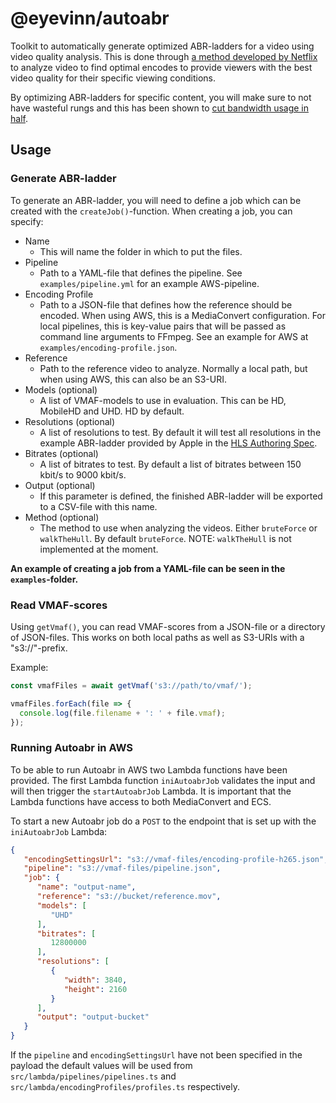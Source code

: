 # @eyevinn/autoabr

Toolkit to automatically generate optimized ABR-ladders for a video using video quality analysis. This is done through [a method developed by Netflix](https://netflixtechblog.com/per-title-encode-optimization-7e99442b62a2) to analyze video to find optimal encodes to provide viewers with the best video quality for their specific viewing conditions.

By optimizing ABR-ladders for specific content, you will make sure to not have wasteful rungs and this has been shown to [cut bandwidth usage in half](https://dev.to/video/automating-video-analysis-to-cut-your-streaming-bandwidth-usage-in-half-5hk1).

## Usage

### Generate ABR-ladder

To generate an ABR-ladder, you will need to define a job which can be created with the `createJob()`-function. When creating a job, you can specify:

 * Name
    * This will name the folder in which to put the files.
 * Pipeline
    * Path to a YAML-file that defines the pipeline. See `examples/pipeline.yml` for an example AWS-pipeline.
 * Encoding Profile
    * Path to a JSON-file that defines how the reference should be encoded. When using AWS, this is a MediaConvert configuration. For local pipelines, this is key-value pairs that will be passed as command line arguments to FFmpeg. See an example for AWS at `examples/encoding-profile.json`. 
 * Reference
    * Path to the reference video to analyze. Normally a local path, but when using AWS, this can also be an S3-URI.
 * Models (optional)
    * A list of VMAF-models to use in evaluation. This can be HD, MobileHD and UHD. HD by default.
 * Resolutions (optional)
    * A list of resolutions to test. By default it will test all resolutions in the example ABR-ladder provided by Apple in the [HLS Authoring Spec](https://developer.apple.com/documentation/http_live_streaming/hls_authoring_specification_for_apple_devices).
 * Bitrates (optional)
    * A list of bitrates to test. By default a list of bitrates between 150 kbit/s to 9000 kbit/s.
 * Output (optional)
    * If this parameter is defined, the finished ABR-ladder will be exported to a CSV-file with this name.
 * Method (optional)
    * The method to use when analyzing the videos. Either `bruteForce` or `walkTheHull`. By default `bruteForce`. NOTE: `walkTheHull` is not implemented at the moment.

**An example of creating a job from a YAML-file can be seen in the `examples`-folder.**

### Read VMAF-scores

Using `getVmaf()`, you can read VMAF-scores from a JSON-file or a directory of JSON-files. This works on both local paths as well as S3-URIs with a "s3://"-prefix.

Example:

```javascript
const vmafFiles = await getVmaf('s3://path/to/vmaf/');

vmafFiles.forEach(file => {
  console.log(file.filename + ': ' + file.vmaf);
});
```

### Running Autoabr in AWS

To be able to run Autoabr in AWS two Lambda functions have been provided. The first Lambda function `iniAutoabrJob` validates the input and will then trigger the `startAutoabrJob` Lambda. It is important that the Lambda functions have access to both MediaConvert and ECS. 

To start a new Autoabr job do a `POST` to the endpoint that is set up with the `iniAutoabrJob` Lambda:

```json
{
   "encodingSettingsUrl": "s3://vmaf-files/encoding-profile-h265.json",
   "pipeline": "s3://vmaf-files/pipeline.json", 
   "job": {
      "name": "output-name",
      "reference": "s3://bucket/reference.mov",
      "models": [
         "UHD"
      ],
      "bitrates": [
         12800000
      ],
      "resolutions": [
         {
            "width": 3840,
            "height": 2160
         }
      ],
      "output": "output-bucket"
   }
}
```

If the `pipeline` and `encodingSettingsUrl` have not been specified in the payload the default values will be used from `src/lambda/pipelines/pipelines.ts` and `src/lambda/encodingProfiles/profiles.ts` respectively.
